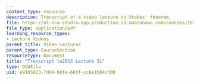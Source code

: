 ```yaml
---
content_type: resource
description: Transcript of a video lecture on Stokes' theorem.
file: https://ol-ocw-studio-app-production.s3.amazonaws.com/courses/18-02-multivariable-calculus-fall-2007/e9105d237db49dfe60dfcc6e1b04cd00_18_022007L31.pdf
file_type: application/pdf
learning_resource_types:
- Lecture Videos
parent_title: Video Lectures
parent_type: CourseSection
resourcetype: Document
title: "Transcript \u2013 Lecture 31"
type: OCWFile
uid: e9105d23-7db4-9dfe-60df-cc6e1b04cd00
---
```

